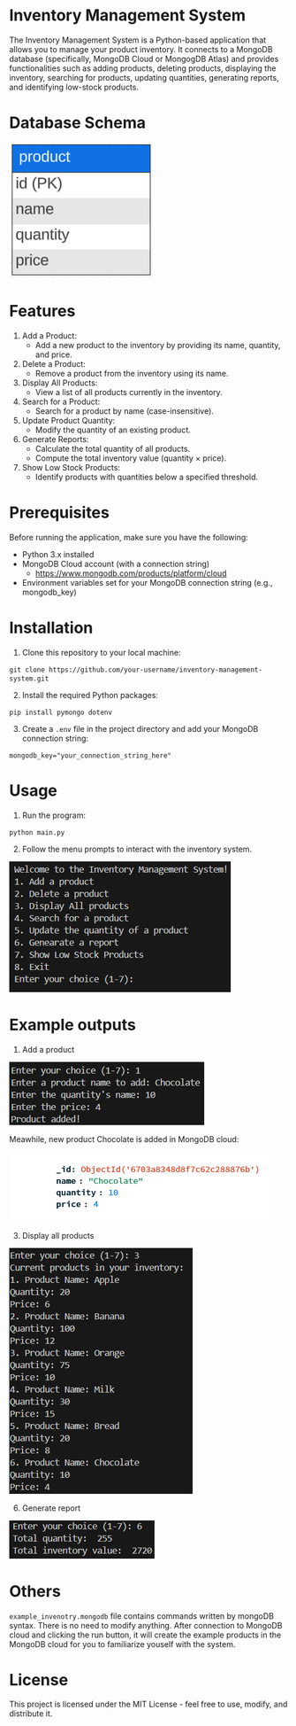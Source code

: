 # Inventory Management System
The Inventory Management System is a Python-based application that allows you to manage your product inventory. It connects to a MongoDB database (specifically, MongoDB Cloud or MongogDB Atlas) and provides functionalities such as adding products, deleting products, displaying the inventory, searching for products, updating quantities, generating reports, and identifying low-stock products.

# Database Schema
![schema](./img/ims_schema.png)

# Features
1. Add a Product:
   * Add a new product to the inventory by providing its name, quantity, and price.
2. Delete a Product:
   * Remove a product from the inventory using its name.
3. Display All Products:
   * View a list of all products currently in the inventory.
4. Search for a Product:
   * Search for a product by name (case-insensitive).
5. Update Product Quantity:
   * Modify the quantity of an existing product.
6. Generate Reports:
   * Calculate the total quantity of all products.
   * Compute the total inventory value (quantity × price).
7. Show Low Stock Products:
   * Identify products with quantities below a specified threshold.

# Prerequisites
Before running the application, make sure you have the following:
   * Python 3.x installed
   * MongoDB Cloud account (with a connection string)
     * https://www.mongodb.com/products/platform/cloud
   * Environment variables set for your MongoDB connection string (e.g., mongodb_key)

# Installation
1. Clone this repository to your local machine:
```
git clone https://github.com/your-username/inventory-management-system.git
```

2. Install the required Python packages:
```
pip install pymongo dotenv
```

3. Create a `.env` file in the project directory and add your MongoDB connection string:

```
mongodb_key="your_connection_string_here"
```

# Usage
1. Run the program:

```
python main.py
```

2. Follow the menu prompts to interact with the inventory system.

![menu](./img/menu_for_ims.png)

# Example outputs
1.  Add a product

![add_product_example](./img/add_product_example.png)

Meawhile, new product Chocolate is added in MongoDB cloud:

![add_product_exmaple_in_mongoDB_cloud](./img/add_prod_exa_mon.png)

3. Display all products

![show_all_prod_example](./img/show_all_prod_example.png)

6. Generate report

![generate_a_report](./img/gen_report_example.png)

# Others
`example_invenotry.mongodb` file contains commands written by mongoDB syntax. There is no need to modify anything. After connection to MongoDB cloud and clicking the run button, it will create the example products in the MongoDB cloud for you to familiarize youself with the system.

# License
This project is licensed under the MIT License - feel free to use, modify, and distribute it.
